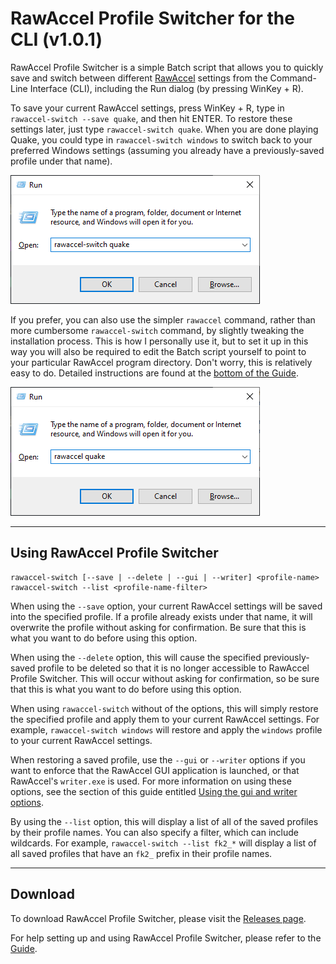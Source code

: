 # RawAccel Profile Switcher for the CLI (v1.0.1)

RawAccel Profile Switcher is a simple Batch script that allows you
to quickly save and switch between different [RawAccel](https://github.com/a1xd/rawaccel)
settings from the Command-Line Interface (CLI), including the Run
dialog (by pressing WinKey + R).

To save your current RawAccel settings, press WinKey + R, type in
`rawaccel-switch --save quake`, and then hit ENTER. To restore these
settings later, just type `rawaccel-switch quake`. When you are done
playing Quake, you could type in `rawaccel-switch windows` to switch
back to your preferred Windows settings (assuming you already have a
previously-saved profile under that name).

![WindowsRunDialogExample](rawaccel-switch-doc/images/WindowsRunDialog.png)

If you prefer, you can also use the simpler `rawaccel` command, rather
than more cumbersome `rawaccel-switch` command, by slightly tweaking
the installation process. This is how I personally use it, but to set
it up in this way you will also be required to edit the Batch script
yourself to point to your particular RawAccel program directory. Don't
worry, this is relatively easy to do. Detailed instructions are found
at the [bottom of the Guide](rawaccel-switch-doc/guide.md#how-to-install-as-rawaccel-rather-than-rawaccel-switch).

![WindowsRunDialogExample2](rawaccel-switch-doc/images/WindowsRunDialog2.png)

----

## Using RawAccel Profile Switcher

    rawaccel-switch [--save | --delete | --gui | --writer] <profile-name>
    rawaccel-switch --list <profile-name-filter>

When using the `--save` option, your current RawAccel settings will be
saved into the specified profile. If a profile already exists under
that name, it will overwrite the profile without asking for
confirmation. Be sure that this is what you want to do before using
this option.

When using the `--delete` option, this will cause the specified
previously-saved profile to be deleted so that it is no longer
accessible to RawAccel Profile Switcher. This will occur without
asking for confirmation, so be sure that this is what you want to do
before using this option.

When using `rawaccel-switch` without of the options, this will simply
restore the specified profile and apply them to your current RawAccel
settings. For example, `rawaccel-switch windows` will restore and apply
the `windows` profile to your current RawAccel settings.

When restoring a saved profile, use the `--gui` or `--writer` options
if you want to enforce that the RawAccel GUI application is launched,
or that RawAccel's `writer.exe` is used. For more information on using
these options, see the section of this guide entitled
[Using the gui and writer options](rawaccel-switch-doc/guide.md#using-the-gui-and-writer-options).

By using the `--list` option, this will display a list of all of the
saved profiles by their profile names. You can also specify a filter,
which can include wildcards. For example, `rawaccel-switch --list fk2_*`
will display a list of all saved profiles that have an `fk2_` prefix
in their profile names.

----

## Download

To download RawAccel Profile Switcher, please visit the
[Releases page](https://github.com/strangebit/RawAccelProfileSwitcher/releases).

For help setting up and using RawAccel Profile Switcher, please refer to the
[Guide](rawaccel-switch-doc/guide.md#how-to-set-up-and-use-multiple-rawaccel-profiles).

